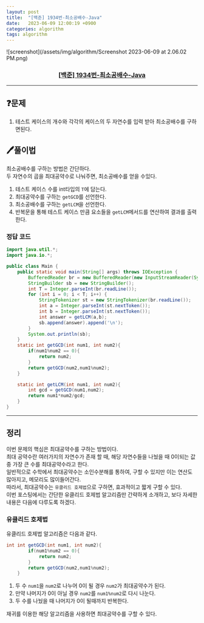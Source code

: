 ```yaml
---
layout: post
title:  "[백준] 1934번-최소공배수-Java"
date:   2023-06-09 12:00:19 +0900
categories: algorithm
tags: algorithm
---
```


![screenshot](/assets/img/algorithm/Screenshot 2023-06-09 at 2.06.02 PM.png)
### <center><a href="https://www.acmicpc.net/problem/1934">[백준] 1934번-최소공배수-Java</a></center>
---

## ❓문제

1. 테스트 케이스의 개수와 각각의 케이스의 두 자연수를 입력 받아 최소공배수를 구하면된다.


## 🖊️풀이법

최소공배수를 구하는 방법은 간단하다.<br>
두 자연수의 곱을 최대공약수로 나눠주면, 최소공배수를 얻을 수있다.<br>

1. 테스트 케이스 수를 int타입의 ```T```에 담는다.
2. 최대공약수를 구하는 ```getGCD```를 선언한다.
3. 최소공배수를 구하는 ```getLCM```을 선언한다.
4. 반복문을 통해 테스트 케이스 만큼 요소들을 ```getLCM```메서드를 연산하여 결과를 출력한다.

### 정답 코드

```java
import java.util.*;
import java.io.*;

public class Main {
    public static void main(String[] args) throws IOException {
        BufferedReader br = new BufferedReader(new InputStreamReader(System.in));
        StringBuilder sb = new StringBuilder();
        int T = Integer.parseInt(br.readLine());
        for (int i = 0; i < T; i++) {
            StringTokenizer st = new StringTokenizer(br.readLine());
            int a = Integer.parseInt(st.nextToken());
            int b = Integer.parseInt(st.nextToken());
            int answer = getLCM(a,b);
            sb.append(answer).append('\n');
        }
        System.out.println(sb);
    }
    static int getGCD(int num1, int num2){
        if(num1%num2 == 0){
            return num2;
        }
        return getGCD(num2,num1%num2);
    }

    static int getLCM(int num1, int num2){
        int gcd = getGCD(num1,num2);
        return num1*num2/gcd;
    }
}
```

---

## 정리

이번 문제의 핵심은 최대공약수를 구하는 방법이다.<br>
최대 공약수란 여러가지의 자연수가 존재 할 때, 해당 자연수들을 나눴을 때 0이되는 값 중 가장 큰 수를 최대공약수라고 한다.<br>
일반적으로 수학에서 최대공약수는 소인수분해를 통하여, 구할 수 있지만 이는 연산도 많아지고, 메모리도 많이들어간다.<br>
따라서, 최대공약수는 ```유클리드 호제법```으로 구하면, 효과적이고 짧게 구할 수 있다.<br>
이번 포스팅에서는 간단한 유클리드 호제법 알고리즘만 간략하게 소개하고, 보다 자세한 내용은 다음에 다루도록 하겠다.

### 유클리드 호제법

유클리드 호제법 알고리즘은 다음과 같다.

```java
int int getGCD(int num1, int num2){
        if(num1%num2 == 0){
            return num2;
        }
        return getGCD(num2,num1%num2);
    }
```

1. 두 수 ```num1```을 ```num2```로 나누어 0이 될 경우 ```num2```가 최대공약수가 된다.
2. 만약 나머지가 0이 아닐 경우 ```num2```를 ```num1%num2```로 다시 나눈다.
3. 두 수를 나눴을 때 나머지가 0이 될때까지 반복한다.

재귀를 이용한 해당 알고리즘을 사용하면 최대공약수를 구할 수 있다.





